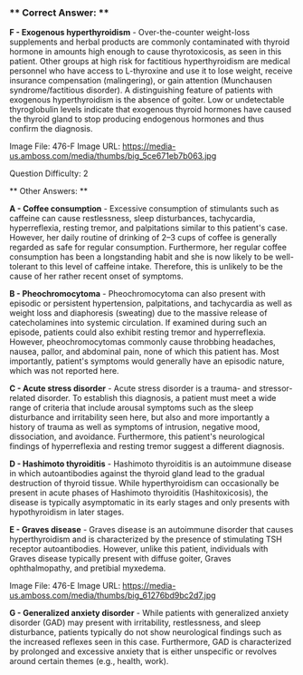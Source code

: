 ### ** Correct Answer: **

**F - Exogenous hyperthyroidism** - Over-the-counter weight-loss supplements and herbal products are commonly contaminated with thyroid hormone in amounts high enough to cause thyrotoxicosis, as seen in this patient. Other groups at high risk for factitious hyperthyroidism are medical personnel who have access to L-thyroxine and use it to lose weight, receive insurance compensation (malingering), or gain attention (Munchausen syndrome/factitious disorder). A distinguishing feature of patients with exogenous hyperthyroidism is the absence of goiter. Low or undetectable thyroglobulin levels indicate that exogenous thyroid hormones have caused the thyroid gland to stop producing endogenous hormones and thus confirm the diagnosis.

Image File: 476-F
Image URL: https://media-us.amboss.com/media/thumbs/big_5ce671eb7b063.jpg

Question Difficulty: 2

** Other Answers: **

**A - Coffee consumption** - Excessive consumption of stimulants such as caffeine can cause restlessness, sleep disturbances, tachycardia, hyperreflexia, resting tremor, and palpitations similar to this patient's case. However, her daily routine of drinking of 2–3 cups of coffee is generally regarded as safe for regular consumption. Furthermore, her regular coffee consumption has been a longstanding habit and she is now likely to be well-tolerant to this level of caffeine intake. Therefore, this is unlikely to be the cause of her rather recent onset of symptoms.

**B - Pheochromocytoma** - Pheochromocytoma can also present with episodic or persistent hypertension, palpitations, and tachycardia as well as weight loss and diaphoresis (sweating) due to the massive release of catecholamines into systemic circulation. If examined during such an episode, patients could also exhibit resting tremor and hyperreflexia. However, pheochromocytomas commonly cause throbbing headaches, nausea, pallor, and abdominal pain, none of which this patient has. Most importantly, patient's symptoms would generally have an episodic nature, which was not reported here.

**C - Acute stress disorder** - Acute stress disorder is a trauma- and stressor-related disorder. To establish this diagnosis, a patient must meet a wide range of criteria that include arousal symptoms such as the sleep disturbance and irritability seen here, but also and more importantly a history of trauma as well as symptoms of intrusion, negative mood, dissociation, and avoidance. Furthermore, this patient's neurological findings of hyperreflexia and resting tremor suggest a different diagnosis.

**D - Hashimoto thyroiditis** - Hashimoto thyroiditis is an autoimmune disease in which autoantibodies against the thyroid gland lead to the gradual destruction of thyroid tissue. While hyperthyroidism can occasionally be present in acute phases of Hashimoto thyroiditis (Hashitoxicosis), the disease is typically asymptomatic in its early stages and only presents with hypothyroidism in later stages.

**E - Graves disease** - Graves disease is an autoimmune disorder that causes hyperthyroidism and is characterized by the presence of stimulating TSH receptor autoantibodies. However, unlike this patient, individuals with Graves disease typically present with diffuse goiter, Graves ophthalmopathy, and pretibial myxedema.

Image File: 476-E
Image URL: https://media-us.amboss.com/media/thumbs/big_61276bd9bc2d7.jpg

**G - Generalized anxiety disorder** - While patients with generalized anxiety disorder (GAD) may present with irritability, restlessness, and sleep disturbance, patients typically do not show neurological findings such as the increased reflexes seen in this case. Furthermore, GAD is characterized by prolonged and excessive anxiety that is either unspecific or revolves around certain themes (e.g., health, work).

